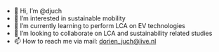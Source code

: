 - 👋 Hi, I’m @djuch
- 👀 I’m interested in sustainable mobility
- 🌱 I’m currently learning to perform LCA on EV technologies
- 💞️ I’m looking to collaborate on LCA and sustainability related studies
- 📫 How to reach me via mail: dorien_juch@live.nl

<!---
djuch/djuch is a ✨ special ✨ repository because its `README.md` (this file) appears on your GitHub profile.
You can click the Preview link to take a look at your changes.
--->
